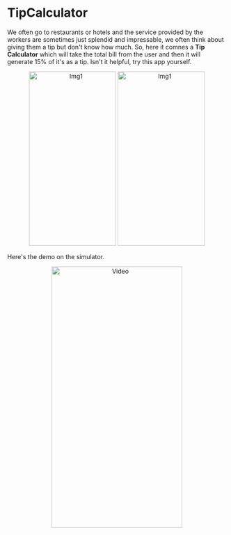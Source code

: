 # TipCalculator

We often go to restaurants or hotels and the service provided by the workers are sometimes just splendid and impressable, we often think about giving them a tip but don't know how much. So, here it comnes a **Tip Calculator** which will take the total bill from the user and then it will generate 15% of it's as a tip. Isn't it helpful, try this app yourself.

<p align="center">
  <img width="200" height = "400" alt="Img1" src="https://user-images.githubusercontent.com/90863360/213879440-f733d9ad-cf84-420f-b646-1d54a08b7366.png">
  
  <img width="200" height = "400" alt="Img1" src="https://user-images.githubusercontent.com/90863360/213879450-4f5ae3c2-bd53-4461-ba53-20bcf4d05a83.png">
</p>

Here's the demo on the simulator.

<p align="center">
  <img width="300" height = "600" alt="Video" src="https://user-images.githubusercontent.com/90863360/213879560-f7dee958-2044-4a67-95e5-b8ac90376731.mp4">
</p>
